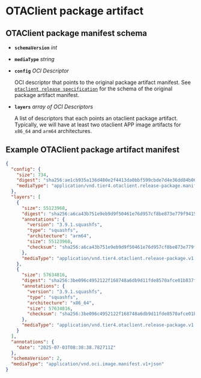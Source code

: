 # OTAClient package artifact

## OTAClient package manifest schema

- **`schemaVersion`** *int*

- **`mediaType`** *string*

- **`config`** *OCI Descriptor*

  OCI descriptor that points to the original package artifact manifest.
  See [`otaclient release specification`](https://tier4.atlassian.net/wiki/spaces/OTA/pages/3486056633/4.+The+release+format+of+otaclient) for the schema of the original package artifact manifest.

- **`layers`** *array of OCI Descriptors*

  A list of descriptors that each points an otaclient package artifact.
  Typically, we will have at least two otaclient APP image artifacts for `x86_64` and `arm64` architectures.

## Example OTAClient package artifact manifest

```json
{
  "config": {
    "size": 734,
    "digest": "sha256:ae1cb935a136d480e2f4413da0bbf599cbde7d4e36dd84b06df7c98fd9be753c",
    "mediaType": "application/vnd.tier4.otaclient.release-package.manifest.v1+json"
  },
  "layers": [
    {
      "size": 55123968,
      "digest": "sha256:a6ca43b751e9eb9d9f50461e76d957cf8be873e779f9415b55532b8f7072a2e5",
      "annotations": {
        "version": "3.9.1.squashfs",
        "type": "squashfs",
        "architecture": "arm64",
        "size": 55123968,
        "checksum": "sha256:a6ca43b751e9eb9d9f50461e76d957cf8be873e779f9415b55532b8f7072a2e5"
      },
      "mediaType": "application/vnd.tier4.otaclient.release-package.v1.squashfs"
    },
    {
      "size": 57634816,
      "digest": "sha256:3be096c4952122f168748a6db9d11fde8570afce01b837f2f61d43c7a8ce3fa3",
      "annotations": {
        "version": "3.9.1.squashfs",
        "type": "squashfs",
        "architecture": "x86_64",
        "size": 57634816,
        "checksum": "sha256:3be096c4952122f168748a6db9d11fde8570afce01b837f2f61d43c7a8ce3fa3"
      },
      "mediaType": "application/vnd.tier4.otaclient.release-package.v1.squashfs"
    }
  ],
  "annotations": {
    "date": "2025-07-03T08:38:38.782711Z"
  },
  "schemaVersion": 2,
  "mediaType": "application/vnd.oci.image.manifest.v1+json"
}
```